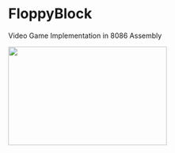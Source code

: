 # FloppyBlock
Video Game Implementation in 8086 Assembly

<img src="https://media.giphy.com/media/2MVq7q7aji82fBLNmO/giphy.gif" width="320" height="200" />
